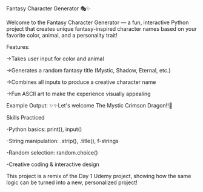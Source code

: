 Fantasy Character Generator 🎭✨

Welcome to the Fantasy Character Generator — a fun, interactive Python project that creates unique fantasy-inspired character names based on your favorite color, animal, and a personality trait!

Features:

->Takes user input for color and animal

->Generates a random fantasy title (Mystic, Shadow, Eternal, etc.)

->Combines all inputs to produce a creative character name

->Fun ASCII art to make the experience visually appealing

Example Output: 
✨✨Let's welcome The Mystic Crimson Dragon!!🥳

Skills Practiced

-Python basics: print(), input()

-String manipulation: .strip(), .title(), f-strings

-Random selection: random.choice()

-Creative coding & interactive design

This project is a remix of the Day 1 Udemy project, showing how the same logic can be turned into a new, personalized project!
